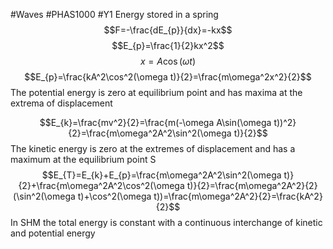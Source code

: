 #Waves #PHAS1000 #Y1 
Energy stored in a spring
$$F=-\frac{dE_{p}}{dx}=-kx$$
$$E_{p}=\frac{1}{2}kx^2$$
$$x=A\cos(\omega t)$$
$$E_{p}=\frac{kA^2\cos^2(\omega t)}{2}=\frac{m\omega^2x^2}{2}$$
The potential energy is zero at equilibrium point and has maxima at the extrema of displacement

$$E_{k}=\frac{mv^2}{2}=\frac{m(-\omega A\sin(\omega t))^2}{2}=\frac{m\omega^2A^2\sin^2(\omega t)}{2}$$
The kinetic energy is zero at the extremes of displacement and has a maximum at the equilibrium point S
$$E_{T}=E_{k}+E_{p}=\frac{m\omega^2A^2\sin^2(\omega t)}{2}+\frac{m\omega^2A^2\cos^2(\omega t)}{2}=\frac{m\omega^2A^2}{2}(\sin^2(\omega t)+\cos^2(\omega t))=\frac{m\omega^2A^2}{2}=\frac{kA^2}{2}$$
In SHM the total energy is constant with a continuous interchange of kinetic and potential energy
